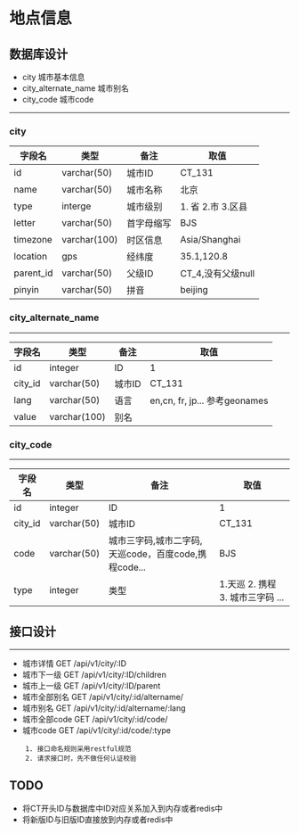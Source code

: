 # 地点信息

## 数据库设计

- city 城市基本信息
- city_alternate_name 城市别名
- city_code 城市code

---

### city

| 字段名 | 类型 | 备注 | 取值 |
|-       | -    | -    | -    |
| id     | varchar(50) | 城市ID   | CT_131 |
| name   | varchar(50) | 城市名称 | 北京 | 
| type     | interge | 城市级别 | 1. 省 2.市 3.区县 |
| letter | varchar(50) | 首字母缩写 | BJS |
| timezone | varchar(100) | 时区信息 | Asia/Shanghai |
| location | gps |   经纬度 | 35.1,120.8 |
| parent_id | varchar(50) | 父级ID | CT_4,没有父级null |
| pinyin   | varchar(50)  | 拼音   | beijing |


### city_alternate_name
---

| 字段名 | 类型 | 备注 | 取值 |
|-       | -    | -    | -    |
| id     | integer | ID | 1 |
| city_id| varchar(50) | 城市ID | CT_131 |
| lang   | varchar(50) | 语言 | en,cn, fr, jp... 参考geonames|
| value  | varchar(100) | 别名 |



### city_code
---

| 字段名 | 类型 | 备注 | 取值 |
|-       | -    | -    | -    |
| id     | integer | ID | 1   |
| city_id | varchar(50) | 城市ID | CT_131 |
| code   | varchar(50) | 城市三字码,城市二字码,天巡code，百度code,携程code...| BJS | 
| type   | integer | 类型 | 1.天巡 2. 携程 3. 城市三字码 ...|



## 接口设计
---

- 城市详情     GET /api/v1/city/:ID
- 城市下一级   GET /api/v1/city/:ID/children
- 城市上一级   GET /api/v1/city/:ID/parent
- 城市全部别名 GET /api/v1/city/:id/altername/
- 城市别名     GET /api/v1/city/:id/altername/:lang
- 城市全部code GET /api/v1/city/:id/code/
- 城市code     GET /api/v1/city/:id/code/:type

```
    1. 接口命名规则采用restful规范
    2. 请求接口时，先不做任何认证校验
```

## TODO

- 将CT开头ID与数据库中ID对应关系加入到内存或者redis中
- 将新版ID与旧版ID直接放到内存或者redis中